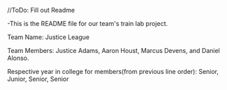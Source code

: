 //ToDo: Fill out Readme

-This is the README file for our team's train lab project. 

Team Name: Justice League

Team Members: Justice Adams, Aaron Houst, Marcus Devens, and Daniel Alonso.

Respective year in college for members(from previous line order): Senior, Junior, Senior, Senior

